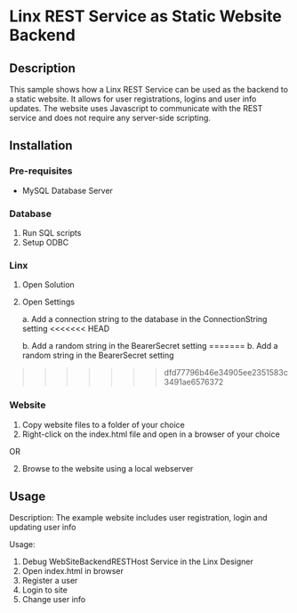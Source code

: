 
# Linx REST Service as Static Website Backend

## Description

This sample shows how a Linx REST Service can be used as the backend to a static website. 
It allows for user registrations, logins and user info updates. 
The website uses Javascript to communicate with the REST service and does not require any server-side scripting. 

## Installation

### Pre-requisites
- MySQL Database Server

### Database

1. Run SQL scripts
2. Setup ODBC

### Linx

1. Open Solution
2. Open Settings

	a. Add a connection string to the database in the ConnectionString setting
<<<<<<< HEAD
    
    b. Add a random string in the BearerSecret setting
=======
	b. Add a random string in the BearerSecret setting
>>>>>>> dfd77796b46e34905ee2351583c3491ae6576372

### Website

1. Copy website files to a folder of your choice
2. Right-click on the index.html file and open in a browser of your choice

OR

2. Browse to the website using a local webserver

## Usage

Description: The example website includes user registration, login and updating user info

Usage:

1. Debug WebSiteBackendRESTHost Service in the Linx Designer
2. Open index.html in browser
3. Register a user
4. Login to site
5. Change user info
